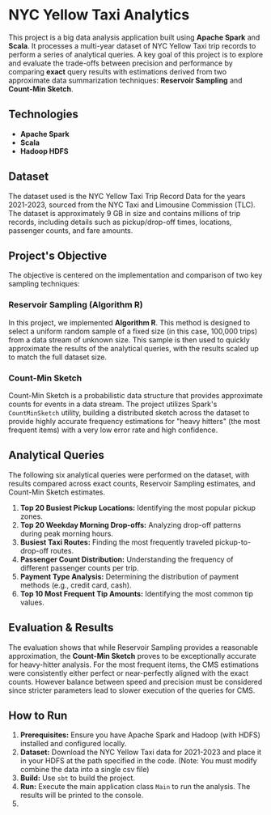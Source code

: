 # NYC Yellow Taxi Analytics

This project is a big data analysis application built using **Apache Spark** and **Scala**. It processes a multi-year dataset of NYC Yellow Taxi trip records to perform a series of analytical queries. A key goal of this project is to explore and evaluate the trade-offs between precision and performance by comparing **exact** query results with estimations derived from two approximate data summarization techniques: **Reservoir Sampling** and **Count-Min Sketch**.


##  Technologies

* **Apache Spark** 
* **Scala** 
* **Hadoop HDFS** 


##  Dataset

The dataset used is the NYC Yellow Taxi Trip Record Data for the years 2021-2023, sourced from the NYC Taxi and Limousine Commission (TLC). The dataset is approximately 9 GB in size and contains millions of trip records, including details such as pickup/drop-off times, locations, passenger counts, and fare amounts.


##  Project's Objective

The objective is centered on the implementation and comparison of two key sampling techniques:

### Reservoir Sampling (Algorithm R)

In this project, we implemented **Algorithm R**. This method is designed to select a uniform random sample of a fixed size (in this case, 100,000 trips) from a data stream of unknown size. This sample is then used to quickly approximate the results of the analytical queries, with the results scaled up to match the full dataset size.

### Count-Min Sketch

Count-Min Sketch is a probabilistic data structure that provides approximate counts for events in a data stream. The project utilizes Spark's `CountMinSketch` utility, building a distributed sketch across the dataset to provide highly accurate frequency estimations for "heavy hitters" (the most frequent items) with a very low error rate and high confidence.


##  Analytical Queries

The following six analytical queries were performed on the dataset, with results compared across exact counts, Reservoir Sampling estimates, and Count-Min Sketch estimates.

1.  **Top 20 Busiest Pickup Locations:** Identifying the most popular pickup zones.
2.  **Top 20 Weekday Morning Drop-offs:** Analyzing drop-off patterns during peak morning hours.
3.  **Busiest Taxi Routes:** Finding the most frequently traveled pickup-to-drop-off routes.
4.  **Passenger Count Distribution:** Understanding the frequency of different passenger counts per trip.
5.  **Payment Type Analysis:** Determining the distribution of payment methods (e.g., credit card, cash).
6.  **Top 10 Most Frequent Tip Amounts:** Identifying the most common tip values.


##  Evaluation & Results

The evaluation shows that while Reservoir Sampling provides a reasonable approximation, the **Count-Min Sketch** proves to be exceptionally accurate for heavy-hitter analysis. For the most frequent items, the CMS estimations were consistently either perfect or near-perfectly aligned with the exact counts. However balance between speed and precision must be considered since stricter parameters lead to slower execution of the queries for CMS.


##  How to Run

1.  **Prerequisites:** Ensure you have Apache Spark and Hadoop (with HDFS) installed and configured locally.
2.  **Dataset:** Download the NYC Yellow Taxi data for 2021-2023 and place it in your HDFS at the path specified in the code. (Note: You must modify combine the data into a single csv file)
3.  **Build:** Use `sbt` to build the project.
4.  **Run:** Execute the main application class `Main` to run the analysis. The results will be printed to the console.
5.  
